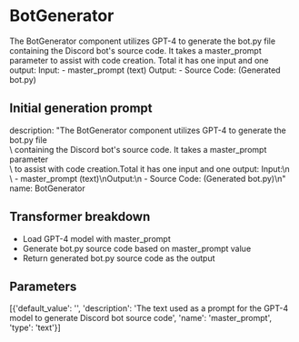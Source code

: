 
# BotGenerator

The BotGenerator component utilizes GPT-4 to generate the bot.py file containing the Discord bot's source code. It takes a master_prompt parameter to assist with code creation. Total it has one input and one output: Input: - master_prompt (text) Output: - Source Code: (Generated bot.py)


## Initial generation prompt
description: "The BotGenerator component utilizes GPT-4 to generate the bot.py file\
  \  containing the Discord bot's source code. It takes a master_prompt  parameter\
  \ to assist with code creation.Total it has one input and one output: Input:\n \
  \ - master_prompt (text)\nOutput:\n  - Source Code: (Generated bot.py)\n"
name: BotGenerator


## Transformer breakdown
- Load GPT-4 model with master_prompt
- Generate bot.py source code based on master_prompt value
- Return generated bot.py source code as the output

## Parameters
[{'default_value': '', 'description': 'The text used as a prompt for the GPT-4 model to generate Discord bot source code', 'name': 'master_prompt', 'type': 'text'}]

        